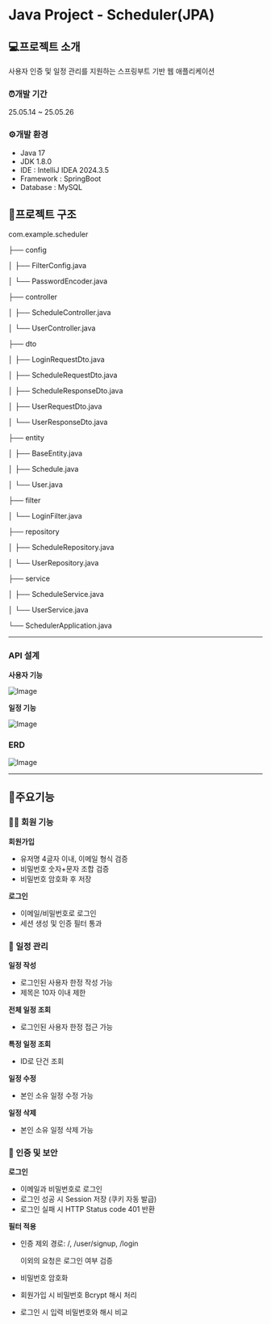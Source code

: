 # Java Project - Scheduler(JPA)

## 💻프로젝트 소개
사용자 인증 및 일정 관리를 지원하는 스프링부트 기반 웹 애플리케이션

### ⏰개발 기간
25.05.14 ~ 25.05.26

### ⚙️개발 환경
* Java 17
* JDK 1.8.0
* IDE : IntelliJ IDEA 2024.3.5
* Framework : SpringBoot
* Database : MySQL

## 📄프로젝트 구조
com.example.scheduler

├── config

│   ├── FilterConfig.java

│   └── PasswordEncoder.java

├── controller

│   ├── ScheduleController.java

│   └── UserController.java

├── dto

│   ├── LoginRequestDto.java

│   ├── ScheduleRequestDto.java

│   ├── ScheduleResponseDto.java

│   ├── UserRequestDto.java

│   └── UserResponseDto.java

├── entity

│   ├── BaseEntity.java

│   ├── Schedule.java

│   └── User.java

├── filter

│   └── LoginFilter.java

├── repository

│   ├── ScheduleRepository.java

│   └── UserRepository.java

├── service

│   ├── ScheduleService.java

│   └── UserService.java

└── SchedulerApplication.java

---
### API 설계

**사용자 기능**

![Image](https://github.com/user-attachments/assets/b2710669-fe6e-4983-b19e-d47588b32ca9)

**일정 기능**

![Image](https://github.com/user-attachments/assets/03cc9f38-a5fc-4fe5-b078-0e256c0e7685)

### ERD

![Image](https://github.com/user-attachments/assets/aa50cb98-a691-47f1-b71d-57e08f80d052)

---
## 📌주요기능

### 🧑‍💻 회원 기능

**회원가입**
* 유저명 4글자 이내, 이메일 형식 검증
* 비밀번호 숫자+문자 조합 검증
* 비밀번호 암호화 후 저장

**로그인**
* 이메일/비밀번호로 로그인
* 세션 생성 및 인증 필터 통과

### 📅 일정 관리

**일정 작성**
* 로그인된 사용자 한정 작성 가능
* 제목은 10자 이내 제한

**전체 일정 조회**
* 로그인된 사용자 한정 접근 가능

**특정 일정 조회**
* ID로 단건 조회

**일정 수정**
* 본인 소유 일정 수정 가능

**일정 삭제**
* 본인 소유 일정 삭제 가능

### 🔐 인증 및 보안

**로그인**
* 이메일과 비밀번호로 로그인
* 로그인 성공 시 Session 저장 (쿠키 자동 발급)
* 로그인 실패 시 HTTP Status code 401 반환

**필터 적용**

* 인증 제외 경로: /, /user/signup, /login 

  이외의 요청은 로그인 여부 검증

* 비밀번호 암호화 
* 회원가입 시 비밀번호 Bcrypt 해시 처리 
* 로그인 시 입력 비밀번호와 해시 비교